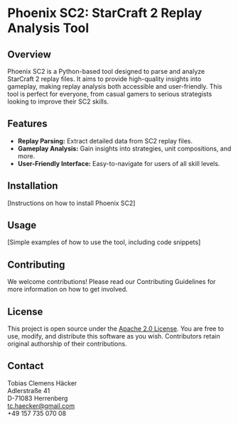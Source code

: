# Phoenix SC2: StarCraft 2 Replay Analysis Tool

## Overview
Phoenix SC2 is a Python-based tool designed to parse and analyze StarCraft 2 replay files. It aims to provide high-quality insights into gameplay, making replay analysis both accessible and user-friendly. This tool is perfect for everyone, from casual gamers to serious strategists looking to improve their SC2 skills.

## Features
- **Replay Parsing:** Extract detailed data from SC2 replay files.
- **Gameplay Analysis:** Gain insights into strategies, unit compositions, and more.
- **User-Friendly Interface:** Easy-to-navigate for users of all skill levels.

## Installation
[Instructions on how to install Phoenix SC2]

## Usage
[Simple examples of how to use the tool, including code snippets]

## Contributing
We welcome contributions! Please read our Contributing Guidelines for more information on how to get involved.

## License
This project is open source under the [Apache 2.0 License](https://opensource.org/licenses/Apache-2.0). You are free to use, modify, and distribute this software as you wish. Contributors retain original authorship of their contributions.

## Contact
Tobias Clemens Häcker  
Adlerstraße 41  
D-71083 Herrenberg  
tc.haecker@gmail.com  
+49 157 735 070 08
